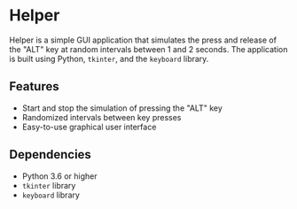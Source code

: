 # Helper

Helper is a simple GUI application that simulates the press and release of the "ALT" key at random intervals between 1 and 2 seconds. The application is built using Python, `tkinter`, and the `keyboard` library.


## Features

- Start and stop the simulation of pressing the "ALT" key
- Randomized intervals between key presses
- Easy-to-use graphical user interface

## Dependencies

- Python 3.6 or higher
- `tkinter` library
- `keyboard` library